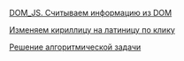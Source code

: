 [DOM_JS. Считываем информацию из DOM](https://ne-marinaa.github.io/DOM/)

[Изменяем кириллицу на латиницу по клику](https://ne-marinaa.github.io/additional_tasks/)

[Решение алгоритмической задачи](https://ne-marinaa.github.io/task/)
